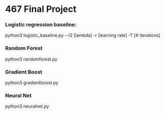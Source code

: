 # 467 Final Project

### Logistic regression baseline:
python3 logistic_baseline.py --l2 [lambda] -r [learning rate] -T [# iterations]

### Random Forest
python3 randomforest.py

### Gradient Boost
python3 gradientboost.py

### Neural Net
python3 neuralnet.py

